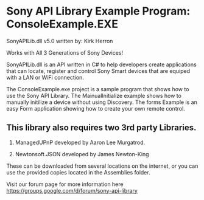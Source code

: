 Sony API Library Example Program: ConsoleExample.EXE
===============
SonyAPILib.dll v5.0 written by: Kirk Herron

Works with All 3 Generations of Sony Devices!

SonyAPILib.dll is an API written in C# to help developers create applications that can locate, register and control Sony Smart devices that are equiped with a LAN or WiFi connection.

The ConsoleExample.exe project is a sample program that shows how to use the Sony API Library.
The MainualInitialize example shows how to manually initilize a device without using Discovery.
The forms Example is an easy Form application showing how to create your own remote control.

This library also requires two 3rd party Libraries.
----------------------------------------------------------------------
1) ManagedUPnP developed by Aaron Lee Murgatrod.

2) Newtonsoft.JSON developed by James Newton-King

These can be downloaded from several locations on the internet,
or you can use the provided copies located in the Assemblies folder.

Visit our forum page for more information here https://groups.google.com/d/forum/sony-api-library 
